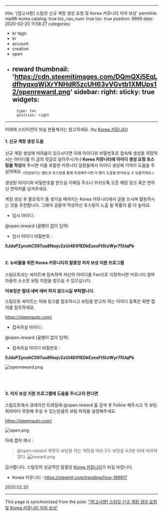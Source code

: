 
---
title: '[참고사항] 스팀잇 신규 계정 생성 요청 및 Korea 커뮤니티 저자 보상'
permlink: rep98-korea
catalog: true
toc_nav_num: true
toc: true
position: 9999
date: 2020-02-20 11:58:27
categories:
- kr
tags:
- kr
- account
- creation
- open
- reward
thumbnail: 'https://cdn.steemitimages.com/DQmQXj5EqLdfhyqxqWjXrYNHdR5zcUH63vVGvtb1XMUps12/openreward.png'
sidebar:
    right:
        sticky: true
widgets:
    -
        type: toc
        position: right
---


미래에 스티미언이 되실 분들께서는 참고하세요. (by [Korea 커뮤니티](https://steemit.com/trending/hive-196917))
<br>
<h4>1.  신규 계정 생성 도움</h4>
신규 계정 생성에 어려움이 있으시다면 아래 아이디와 비밀번호로 접속해 생성을 희망하시는 아이디를 이 글의 댓글로 달아주시거나 <b>Korea 커뮤니티에 아이디 생성 요청 포스팅을 작성</b>해 주시면 저를 포함한 커뮤니티 일원들께서 아이디 생성에 기꺼이 도움을 주실꺼에요. <sub>(댓글보다는 별도의 포스팅을 통해 작성해주시면 더 빨리 도움을 받아보실 수 있을꺼에요.)</sub>

생성된 아이디와 비밀번호를 받으실 이메일 주소나 카카오톡 오픈 채팅 링크 혹은 편하신 연락처를 남겨주세요.

계정 생성 후 팔로워가 좀 생기실 때까지는 Korea 커뮤니티에서 글을 쓰시며 활동하시는 것을 추천합니다. 그래야 공들여 작성하신 포스팅이 노출 될 확률이 좀 더 높아요.

* 임시 아이디  : 

@open.reward
(골뱅이 없이 입력)

* 임시 아이디 비밀번호 :

<b>5JdsPZynxhC597us8fbojv2zUi4D91EDkEzesFtStzWyr75UqPb </b>
<br>
<br>

<h4>2. 뉴비들을 위한 Korea 커뮤니티의 탈중앙 저자 보상 지원 프로그램</h4>

스팀오토라는 싸이트에 접속하여 자신의 아이디를 Fan으로 지정하시면 커뮤니티 참여자들의 소소한 보팅 지원을 받으실 수 있으십니다. 

<b>어뷰징은 절대 네버 에버 하지 않으시길 부탁합니다.</b>

스팀오토 싸이트는 아래 링크를 참조하시고 보팅을 받고자 하는 아이디 등록은 화면 캡처를 참조하세요.

https://steemauto.com/

* 접속하실 아이디 : 

@open.reward
(골뱅이 없이 입력)

* 접속하실 아이디 비밀번호 :

<b>5JdsPZynxhC597us8fbojv2zUi4D91EDkEzesFtStzWyr75UqPb </b>

![openreward.png](https://cdn.steemitimages.com/DQmQXj5EqLdfhyqxqWjXrYNHdR5zcUH63vVGvtb1XMUps12/openreward.png)

<br>
<br>


<h4>3. 저자 보상 지원 프로그램에 도움을 주시고자 한다면</h4>

스팀오토에서 큐레이션 트레일에 @open.reward 를 검색 후 Follow 해주시고 각 보팅 회차마다 후원해 주실 수 있는만큼의 보팅 파워를 설정해주세요. 

https://steemauto.com/


![open.png](https://cdn.steemitimages.com/DQmSHkGmZzJNztcqoWTsdMQ1bwMqT7p9KQqsjyZrmE5buZp/open.png)

아래 캡처 예시 :
> @open.reward 계정이 보팅을 하는 계정을 따라 5% 보팅을 4.6분 뒤에 따라하겠다.
![reward.png](https://cdn.steemitimages.com/DQmYmAE2KDn14ZXAFcahYDZeyXj8fKKFEJrL9dcC5A9Vb6t/reward.png)


감사합니다. 스팀잇의 성공적인 탈중앙 [Korea 커뮤니티](https://steemit.com/trending/hive-196917)가 되길 바랍니다.

* Korea 커뮤니티 : https://steemit.com/trending/hive-196917

2020.02.20

- - -

This page is synchronized from the post: ['[참고사항] 스팀잇 신규 계정 생성 요청 및 Korea 커뮤니티 저자 보상'](https://steemit.com/@jaydih/rep98-korea)
